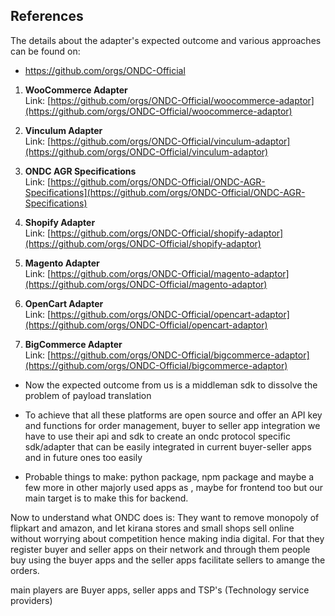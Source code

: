 ## References
The details about the adapter's expected outcome and various approaches can be found on: 
- https://github.com/orgs/ONDC-Official

1. **WooCommerce Adapter**  
   Link: [https://github.com/orgs/ONDC-Official/woocommerce-adaptor](https://github.com/orgs/ONDC-Official/woocommerce-adaptor)

2. **Vinculum Adapter**  
   Link: [https://github.com/orgs/ONDC-Official/vinculum-adaptor](https://github.com/orgs/ONDC-Official/vinculum-adaptor)

3. **ONDC AGR Specifications**  
   Link: [https://github.com/orgs/ONDC-Official/ONDC-AGR-Specifications](https://github.com/orgs/ONDC-Official/ONDC-AGR-Specifications)

4. **Shopify Adapter**  
   Link: [https://github.com/orgs/ONDC-Official/shopify-adaptor](https://github.com/orgs/ONDC-Official/shopify-adaptor)

5. **Magento Adapter**  
   Link: [https://github.com/orgs/ONDC-Official/magento-adaptor](https://github.com/orgs/ONDC-Official/magento-adaptor)

6. **OpenCart Adapter**  
   Link: [https://github.com/orgs/ONDC-Official/opencart-adaptor](https://github.com/orgs/ONDC-Official/opencart-adaptor)

7. **BigCommerce Adapter**  
   Link: [https://github.com/orgs/ONDC-Official/bigcommerce-adaptor](https://github.com/orgs/ONDC-Official/bigcommerce-adaptor)


- Now the expected outcome from us is a middleman sdk to dissolve the problem of payload translation

- To achieve that all these platforms are open source and offer an API key and functions for order management, buyer to seller app integration we have to use their api and sdk to create an ondc protocol specific sdk/adapter that can be easily integrated in current buyer-seller apps and in future ones too easily

- Probable things to make: python package, npm package and maybe a few more in other majorly used apps as , maybe for frontend too but our main target is to make this for backend.

Now to understand what ONDC does is:
They want to remove monopoly of flipkart and amazon, and let kirana stores and small shops sell online without worrying about competition hence making india digital.
For that they register buyer and seller apps on their network and through them people buy using the buyer apps and the seller apps facilitate sellers to amange the orders.

main players are Buyer apps, seller apps and TSP's (Technology service providers)